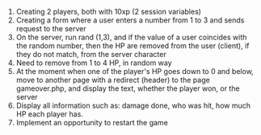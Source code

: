 1. Creating 2 players, both with 10xp (2 session variables)
2. Creating a form where a user enters a number from 1 to 3 and sends request to the server
3. On the server, run rand (1,3), and if the value of a user coincides with the random number, then the HP are removed from the user (client), if they do not match, from the server character
4. Need to remove from 1 to 4 HP, in random way
5. At the moment when one of the player's HP goes down to 0 and below, move to another page with a redirect (header) to the page
gameover.php, and display the text, whether the player won, or the server
6. Display all information such as: damage done, who was hit, how much HP each player has.
7. Implement an opportunity to restart the game
